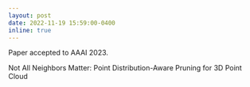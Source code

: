 ```yaml
---
layout: post
date: 2022-11-19 15:59:00-0400
inline: true
---
```


Paper accepted to AAAI 2023. 

Not All Neighbors Matter: Point Distribution-Aware Pruning for 3D Point Cloud